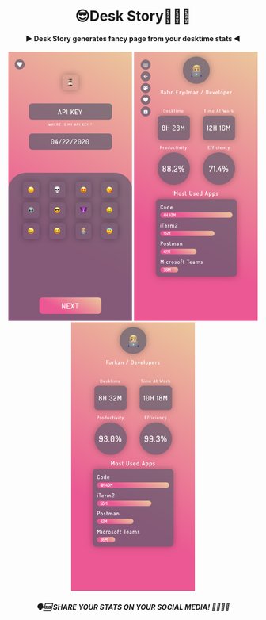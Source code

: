 <h1 align="center">
  😎Desk Story👨🏼‍💻
</h1>
<h4 align="center">
  ▶️ Desk Story generates fancy page from your desktime stats ◀️
</h4>
<div align="center" >
  <img src="./src/assets/images/page1.png" width="250" alt="Page-1"/>
  <img src="./src/assets/images/page2-menu.png" width="250" alt="Page-2-with-menu"/>
  <img src="./src/assets/images/page2.png" width="250" alt="Page-2"/>
</div>
<h5 align="center">
  🗣🆒 SHARE YOUR STATS ON YOUR SOCIAL MEDIA! 💃🏼🕺🏾
</h5>
